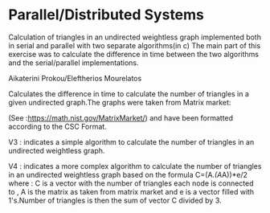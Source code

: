 # Parallel/Distributed Systems
Calculation of triangles in an undirected weightless graph implemented both in serial and parallel with two separate algorithms(in c)
The main part of this exercise was to calculate the difference in time between the two algorithms and the serial/parallel implementations.

  Aikaterini Prokou/Eleftherios Mourelatos


  Calculates the difference in time
  to calculate the number of triangles in a
  given undirected graph.The graphs were
  taken from Matrix market:
  
  (See :https://math.nist.gov/MatrixMarket/) and have been formatted according to the CSC Format.
  
  V3 : indicates a simple algorithm to calculate the number of triangles in an undirected weightless graph.
  
  V4 : indicates a more complex algorithm to calculate the number of triangles in an undirected weightless graph
  based on the formula C=(A.*(A*A))*e/2 where : C is a vector with the number of triangles each node is connected to ,
  A is the matrix as taken from matrix market and e is a vector filled with 1's.Number of triangles is then
  the sum of vector C divided by 3.


